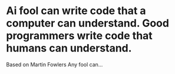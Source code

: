 # Ai fool can write code that a computer can understand. Good programmers write code that humans can understand.

Based on Martin Fowlers Any fool can...

<!--
How to

1. jsonresume to html
based on https://jsonresume.org
https://github.com/rbardini/resumed

npx resumed --theme jsonresume-theme-modern --output cv.html
npx jsonresume-theme-even < resume.json > cv.html

➜  rebeling git:(main) ✗ npx resumed --theme jsonresume-theme-elegant --output cv.html

2. for secret cover letter, check out
chmod +x encrypt.js
node js/encrypt.js "" ""

node js/encrypt.js encrypt "$(cat <<'HTML'
<div>11.05.2025</div>
<div class="aubject"></div><div class="text">
<p>x</p>
<p class="headline">y</p>
<p>z</p>
</div>
HTML
)" "Vm7o4DzxzuIwsKNk6"

-->
